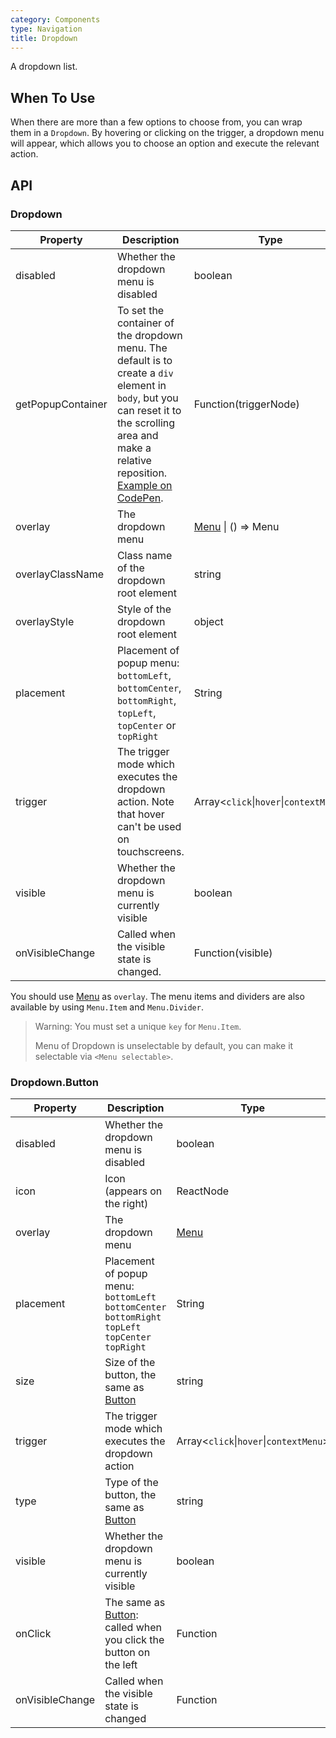 ```yaml
---
category: Components
type: Navigation
title: Dropdown
---
```


A dropdown list.

## When To Use

When there are more than a few options to choose from, you can wrap them in a `Dropdown`. By hovering or clicking on the trigger, a dropdown menu will appear, which allows you to choose an option and execute the relevant action.

## API

### Dropdown

| Property | Description | Type | Default | Version |
| --- | --- | --- | --- | --- |
| disabled | Whether the dropdown menu is disabled | boolean | - |  |
| getPopupContainer | To set the container of the dropdown menu. The default is to create a `div` element in `body`, but you can reset it to the scrolling area and make a relative reposition. [Example on CodePen](https://codepen.io/afc163/pen/zEjNOy?editors=0010). | Function(triggerNode) | `() => document.body` |  |
| overlay | The dropdown menu | [Menu](/components/menu) \| () => Menu | - |  |
| overlayClassName | Class name of the dropdown root element | string | - |  |
| overlayStyle | Style of the dropdown root element | object | - |  |
| placement | Placement of popup menu: `bottomLeft`, `bottomCenter`, `bottomRight`, `topLeft`, `topCenter` or `topRight` | String | `bottomLeft` |  |
| trigger | The trigger mode which executes the dropdown action. Note that hover can't be used on touchscreens. | Array&lt;`click`\|`hover`\|`contextMenu`> | `['hover']` |  |
| visible | Whether the dropdown menu is currently visible | boolean | - |  |
| onVisibleChange | Called when the visible state is changed. | Function(visible) | - |  |

You should use [Menu](/components/menu/) as `overlay`. The menu items and dividers are also available by using `Menu.Item` and `Menu.Divider`.

> Warning: You must set a unique `key` for `Menu.Item`.
>
> Menu of Dropdown is unselectable by default, you can make it selectable via `<Menu selectable>`.

### Dropdown.Button

| Property | Description | Type | Default | Version |
| --- | --- | --- | --- | --- |
| disabled | Whether the dropdown menu is disabled | boolean | - |  |
| icon | Icon (appears on the right) | ReactNode | - |  |
| overlay | The dropdown menu | [Menu](/components/menu) | - |  |
| placement | Placement of popup menu: `bottomLeft` `bottomCenter` `bottomRight` `topLeft` `topCenter` `topRight` | String | `bottomLeft` |  |
| size | Size of the button, the same as [Button](/components/button) | string | `default` |  |
| trigger | The trigger mode which executes the dropdown action | Array&lt;`click`\|`hover`\|`contextMenu`> | `['hover']` |  |
| type | Type of the button, the same as [Button](/components/button) | string | `default` |  |
| visible | Whether the dropdown menu is currently visible | boolean | - |  |
| onClick | The same as [Button](/components/button): called when you click the button on the left | Function | - |  |
| onVisibleChange | Called when the visible state is changed | Function | - |  |
